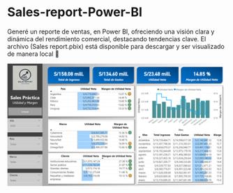 # Sales-report-Power-BI
Generé un reporte de ventas, en Power BI, ofreciendo una visión clara y dinámica del rendimiento comercial, destacando tendencias clave. El archivo (Sales report.pbix) está disponible para descargar y ser visualizado de manera local 🚀



![Descripción de la imagen](SalesreportPowerbi.PNG)
